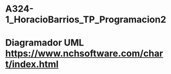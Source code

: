 # A324-1_HoracioBarrios_TP_Programacion2
# Diagramador UML https://www.nchsoftware.com/chart/index.html